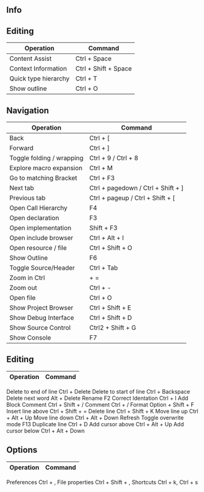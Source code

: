 ## Info	
## Editing

Operation | Command
----------|--------
Content Assist				| Ctrl + Space
Context Information			| Ctrl + Shift + Space
Quick type hierarchy		| Ctrl + T
Show outline				| Ctrl + O
	
	
## Navigation

Operation | Command
----------|--------
Back						| Ctrl + \[
Forward						| Ctrl + ]
Toggle folding / wrapping	| Ctrl + 9 / Ctrl + 8
Explore macro expansion		| Ctrl + M
Go to matching Bracket		| Ctrl + F3
Next tab					| Ctrl + pagedown / Ctrl + Shift + ]
Previous tab				| Ctrl + pageup / Ctrl + Shift + \[
Open Call Hierarchy			| F4
Open declaration			| F3
Open implementation			| Shift + F3
Open include browser		| Ctrl + Alt + I
Open resource / file		| Ctrl + Shift + O
Show Outline				| F6
Toggle Source/Header		| Ctrl + Tab
Zoom in	Ctrl 				| + =
Zoom out					| Ctrl + -
Open file					| Ctrl + O
Show Project Browser		| Ctrl + Shift + E
Show Debug Interface		| Ctrl + Shift + D
Show Source Control			| Ctrl2 + Shift + G
Show Console				| F7
	
## Editing	

Operation | Command
----------|--------
Delete to end of line	Ctrl + Delete
Delete to start of line	Ctrl + Backspace
Delete next word	Alt + Delete
Rename	F2
Correct Identation	Ctrl + I
Add Block Comment	Ctrl + Shift + /
Comment	Ctrl + /
Format	Option + Shift + F
Insert line above	Ctrl + Shift + =
Delete line	Ctrl + Shift + K
Move line up	Ctrl + Alt + Up
Move line down	Ctrl + Alt + Down
Refresh	
Toggle overwrite mode	F13
Duplicate line	Ctrl + D
Add cursor above	Ctrl + Alt + Up
Add cursor below	Ctrl + Alt + Down
	
## Options	

Operation | Command
----------|--------
Preferences	Ctrl + ,
File properties	Ctrl + Shift + ,
Shortcuts	Ctrl + k, Ctrl + s
